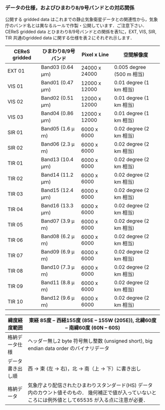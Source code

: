 ### データの仕様，およびひまわり8/9号バンドとの対応関係

公開する gridded data はこれまでの静止気象衛星データとの関連性から，気象庁のバンド名とは異なるルールで作製・公開しています．ご注意下さい． CEReS gridded data とひまわり8/9号バンドとの関係を表1に，EXT, VIS, SIR, TIR 共通のgridded data に関する仕様を表２にそれぞれ示します．  

| CEReS gridded | ひまわり8/9号バンド | Pixel x Line | 空間解像度 |
| --- | --- | --- | --- |
| EXT 01 | Band03 (0.64 μｍ) | 24000 x 24000 | 0.005 degree (500 m 相当) |
| VIS 01 | Band01 (0.47 μｍ) | 12000 x 12000 | 0.01 degree (1 km 相当) |
| VIS 02 | Band02 (0.51 μｍ) | 12000 x 12000 | 0.01 degree (1 km 相当) |
| VIS 03 | Band04 (0.86 μｍ) | 12000 x 12000 | 0.01 degree (1 km 相当) |
| SIR 01 | Band05 (1.6 μｍ) | 6000 x 6000 | 0.02 degree (2 km 相当) |
| SIR 02 | Band06 (2.3 μｍ) | 6000 x 6000 | 0.02 degree (2 km 相当) |
| TIR 01 | Band13 (10.4 μｍ) | 6000 x 6000 | 0.02 degree (2 km 相当) |
| TIR 02 | Band14 (11.2 μｍ) | 6000 x 6000 | 0.02 degree (2 km 相当) |
| TIR 03 | Band15 (12.4 μｍ) | 6000 x 6000 | 0.02 degree (2 km 相当) |
| TIR 04 | Band16 (13.3 μｍ) | 6000 x 6000 | 0.02 degree (2 km 相当) |
| TIR 05 | Band07 (3.9 μｍ) | 6000 x 6000 | 0.02 degree (2 km 相当) |
| TIR 06 | Band08 (6.2 μｍ) | 6000 x 6000 | 0.02 degree (2 km 相当) |
| TIR 07 | Band09 (6.9 μｍ) | 6000 x 6000 | 0.02 degree (2 km 相当) |
| TIR 08 | Band10 (7.3 μｍ) | 6000 x 6000 | 0.02 degree (2 km 相当) |
| TIR 09 | Band11 (8.8 μｍ) | 6000 x 6000 | 0.02 degree (2 km 相当) |
| TIR 10 | Band12 (9.6 μｍ) | 6000 x 6000 | 0.02 degree (2 km 相当) |

  

|緯度経度範囲|東経 85度 – 西経155度 (85E – 155W (205E)), 北緯60度 – 南緯60度 (60N – 60S)|
| --- |-------------------|
|格納データ仕様|ヘッダー無し2 byte 符号無し整数 (unsigned short), big endian data order のバイナリデータ|
|データ書き出し順|西 -&gt; 東 (左 -&gt; 右)，北 -&gt; 南（上 -&gt; 下）に書き出し|
|格納データ|気象庁より配信されたひまわりスタンダード(HS) データ内のカウント値そのもの． 幾何補正で値が入っていないところには例外値として65535 が入る点に注意が必要．|